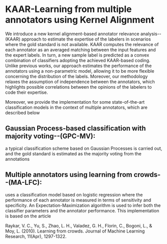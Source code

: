 # KAAR-Learning from multiple annotators using Kernel Alignment

We introduce a new kernel alignment-based annotator relevance analysis--(KAAR) approach to estimate the expertise of the labelers in scenarios where the gold standard is not available. KAAR computes the relevance of each annotator as an averaged matching between the input features and the expert labels. In turn, a new sample label is predicted as a convex combination of classifiers adopting the achieved KAAR-based coding. Unlike previous works, our approach estimates the performance of the annotators using a non-parametric model, allowing it to be more flexible concerning the distribution of the labels. Moreover, our methodology relaxes the assumption of independence between the annotators, which highlights possible correlations between the opinions of the labelers to code their expertise. 

Moreover, we provide the implementation for some state-of-the-art classification models in the context of multiple annotators, which are described below  

## Gaussian Process-based classification with majority voting--(GPC-MV):  
a typical classification scheme based on Gaussian Processes is carried out, and the gold standard is estimated as the majority voting from the annotations

## Multiple annotators using learning from crowds--(MA-LFC):
uses a classification model based on logistic regression where the performance of each annotator is measured in terms of sensitivity and specificity. An Expectation-Maximization algorithm is used to infer both the classifier parameters and the annotator performance. This implementation is based on the article

Raykar, V. C., Yu, S., Zhao, L. H., Valadez, G. H., Florin, C., Bogoni, L., & Moy, L. (2010). Learning from crowds. Journal of Machine Learning Research, 11(Apr), 1297-1322.

